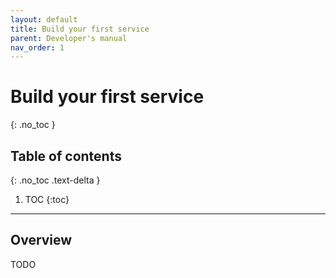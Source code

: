 ```yaml
---
layout: default
title: Build your first service
parent: Developer's manual
nav_order: 1
---
```


# Build your first service
{: .no_toc }


## Table of contents
{: .no_toc .text-delta }

1. TOC
{:toc}

---

## Overview

TODO